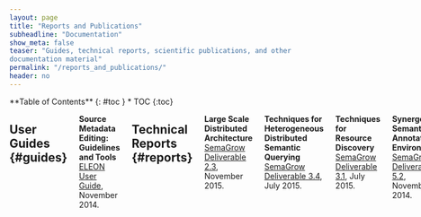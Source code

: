 ```yaml
---
layout: page
title: "Reports and Publications"
subheadline: "Documentation"
show_meta: false
teaser: "Guides, technical reports, scientific publications, and other
documentation material"
permalink: "/reports_and_publications/"
header: no
---
```

<div class="row">
<div class="medium-4 medium-push-8 columns" markdown="1">
<div class="panel radius" markdown="1">
**Table of Contents**
{: #toc }
*  TOC
{:toc}
</div>
</div><!-- /.medium-4.columns -->

<div class="medium-8 medium-pull-4 columns" markdown="1">

## User Guides {#guides}

**Source Metadata Editing: Guidelines and Tools**  
[ELEON User Guide][7], November 2014.


## Technical Reports {#reports}

**Large Scale Distributed Architecture**  
[SemaGrow Deliverable 2.3][4], November 2015.

**Techniques for Heterogeneous Distributed Semantic Querying**  
[SemaGrow Deliverable 3.4][3], July 2015.

**Techniques for Resource Discovery**  
[SemaGrow Deliverable 3.1][2], July 2015.

**Synergetic Semantic Annotation Environment**  
[SemaGrow Deliverable 5.2][1], November 2014.


## Scientific Publications {#publications}

**SemaGrow: Optimizing federated SPARQL queries**  
Angelos Charalambidis, Antonis Troumpoukis and Stasinos Konstantopoulos  
In *Proceedings of the 11th International Conference on Semantic
Systems (SEMANTiCS 2015)*, Vienna, Austria, 15-18 September 2015.  
DOI: [10.1145/2814864.2814886][5]

**Workload-aware self-tuning histograms of string data**  
Nickolas Zoulis, Effrosyni Mavroudi, Anna Lykoura,
Angelos Charalambidis and Stasinos Konstantopoulos  
In *Proceedings of 26th International Conference on Database and
Expert Systems Applications (DEXA 2015)*, Valencia, Spain, 1-4 September 2015.
Published as LNCS 9261.
DOI: [10.1007/978-3-319-22849-5_20][6]

**Dataset descriptions for optimizing federated querying**  
Angelos Charalambidis, Stasinos Konstantopoulos, and Vangelis Karkaletsis  
In *Poster Proceedings of the 24th International World Wide Web
Conference (WWW 2015)*, May 18-22, 2015, Florence, Italy.



 [1]: http://semagrow.eu/sites/default/files/Semagrow-D5.2b-AnnotationEnvironment.pdf
 [2]: http://semagrow.eu/sites/default/files/SemaGrow-D3.1.2-ResourceDiscovery.pdf
 [3]: http://semagrow.eu/sites/default/files/SemaGrow-D3.4.2-HeterogeneousDistributedSemanticQuerying.pdf
 [4]: http://semagrow.eu/sites/default/files/Semagrow-D2.3.4-LargeScaleDistributedArchitecture.pdf
 [5]: http://dx.doi.org/10.1145/2814864.2814886
 [6]: http://dx.doi.org/10.1007/978-3-319-22849-5_20
 [7]: /assets/pdf/metadata-editing.pdf 

